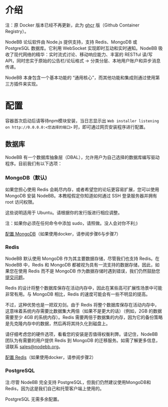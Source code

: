 # 介绍

注：原 Docker 版本已经不再更新，此为 [ghcr](https://github.com/NodeBB/NodeBB/pkgs/container/nodebb) 版（Github Container Registry）。

NodeBB 论坛软件由 Node.js 提供支持，支持 Redis、MongoDB 或 PostgreSQL 数据库。它利用 WebSocket 实现即时互动和实时通知。NodeBB 吸收了现代网络的精华：实时流式讨论、移动响应能力、丰富的 RESTful 读/写 API，同时忠实于原始的公告栏/论坛格式 → 分类分层、本地用户账户和异步消息传递。

NodeBB 本身包含一个基本功能的 “通用核心”，而其他功能和集成则通过使用第三方插件来实现。

# 配置

容器首次启动后请等待npm模块安装，当日志显示出 `Web installer listening on http://0.0.0.0:<您选择的端口>` 时，即可通过网页安装程序进行配置。

## 数据库

NodeBB 有一个数据库抽象层（DBAL），允许用户为自己选择的数据库编写驱动程序。目前我们有以下选项：

### MongoDB（默认)

如果您担心使用 Redis 会耗尽内存，或者希望您的论坛更容易扩展，您可以使用 MongoDB 安装 NodeBB。本教程假定你知道如何通过 SSH 登录服务器并拥有 root 访问权限。

这些说明适用于 Ubuntu。请根据你的发行版进行相应调整。

注：如果你必须在任何命令中添加 sudo，请照做。没人会对你不利;)

[配置 MongoDB](https://docs.nodebb.org/configuring/databases/mongo/#step-1-install-mongodb)（如果使用docker，请参阅步骤6与步骤7）

### Redis

NodeBB 默认使用 MongoDB 作为其主要数据存储，尽管我们也支持 Redis。在 NodeBB 中，Redis 和 MongoDB 都被视为具有一流支持的数据存储，因此，如果您在使用 Redis 而不是 MongoDB 作为数据存储时遇到错误，我们仍然鼓励您[提交问题](https://github.com/NodeBB/NodeBB/issues/new)。

Redis 的设计将整个数据库保存在活动内存中，因此在某些高可扩展性场景中可能非常有用。与 MongoDB 相比，Redis 的速度可能会有一些不明显的提高。

不过，这种优势也是一把双刃剑。由于 Redis 将整个数据库保存在活动内存中，这意味着系统内存需要比数据集大两倍（如果不是更大的话）（例如，2GB 的数据需要至少 4GB 的系统内存）。Redis 需要两倍于数据集的内存，因为它的备份策略是先克隆内存中的数据，然后再将其持久化到磁盘上。

请仔细考虑您的硬件选项，看看您的安装是否值得权衡利弊。请记住，NodeBB 团队为有需要的用户提供 Redis 到 MongoDB 的迁移服务。如需了解更多信息，请联系 sales@nodebb.org。

[配置 Redis](https://docs.nodebb.org/configuring/databases/redis/#step-1-install-redis)（如果使用docker，请参阅步骤2）

### PostgreSQL

注:尽管 NodeBB 完全支持 PostgreSQL，但我们仍然建议使用MongoDB和Redis，因为这是我们自己和托管客户端上使用的。

PostgreSQL 无需多余配置。